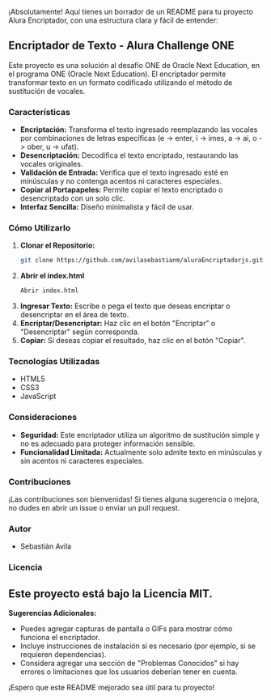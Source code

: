 ¡Absolutamente! Aquí tienes un borrador de un README para tu proyecto Alura Encriptador, con una estructura clara y fácil de entender:

## Encriptador de Texto - Alura Challenge ONE

Este proyecto es una solución al desafío ONE de Oracle Next Education, en el programa ONE (Oracle Next Education). El encriptador permite transformar texto en un formato codificado utilizando el método de sustitución de vocales.

### Características

- **Encriptación:** Transforma el texto ingresado reemplazando las vocales por combinaciones de letras específicas (e -> enter, i -> imes, a -> ai, o -> ober, u -> ufat).
- **Desencriptación:** Decodifica el texto encriptado, restaurando las vocales originales.
- **Validación de Entrada:** Verifica que el texto ingresado esté en minúsculas y no contenga acentos ni caracteres especiales.
- **Copiar al Portapapeles:** Permite copiar el texto encriptado o desencriptado con un solo clic.
- **Interfaz Sencilla:** Diseño minimalista y fácil de usar.

### Cómo Utilizarlo

1. **Clonar el Repositorio:**
   ```bash
   git clone https://github.com/avilasebastianm/aluraEncriptadorjs.git
   ```
2. **Abrir el index.html**
   ```bash
   Abrir index.html
   ```
3. **Ingresar Texto:** Escribe o pega el texto que deseas encriptar o desencriptar en el área de texto.
4. **Encriptar/Desencriptar:** Haz clic en el botón "Encriptar" o "Desencriptar" según corresponda.
5. **Copiar:** Si deseas copiar el resultado, haz clic en el botón "Copiar".

### Tecnologías Utilizadas

- HTML5
- CSS3
- JavaScript

### Consideraciones

- **Seguridad:** Este encriptador utiliza un algoritmo de sustitución simple y no es adecuado para proteger información sensible.
- **Funcionalidad Limitada:** Actualmente solo admite texto en minúsculas y sin acentos ni caracteres especiales.

### Contribuciones

¡Las contribuciones son bienvenidas! Si tienes alguna sugerencia o mejora, no dudes en abrir un issue o enviar un pull request.

### Autor

- Sebastián Avila

### Licencia

Este proyecto está bajo la Licencia MIT.
---

**Sugerencias Adicionales:**

- Puedes agregar capturas de pantalla o GIFs para mostrar cómo funciona el encriptador.
- Incluye instrucciones de instalación si es necesario (por ejemplo, si se requieren dependencias).
- Considera agregar una sección de "Problemas Conocidos" si hay errores o limitaciones que los usuarios deberían tener en cuenta.

¡Espero que este README mejorado sea útil para tu proyecto!
